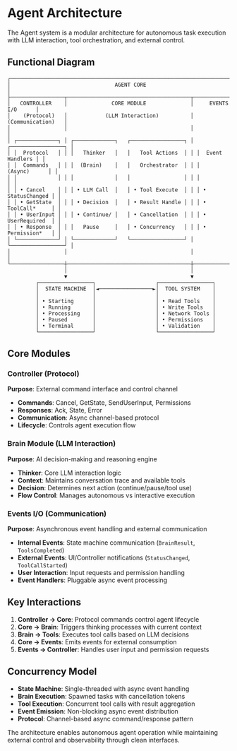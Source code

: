 # Agent Architecture

The Agent system is a modular architecture for autonomous task execution with LLM interaction, tool orchestration, and external control.

## Functional Diagram

```
┌───────────────────────────────────────────────────────────────────────────────┐
│                                 AGENT CORE                                    │
├─────────────────┬───────────────────────────────────────┬─────────────────────┤
│   CONTROLLER    │              CORE MODULE              │     EVENTS I/O      │
│    (Protocol)   │            (LLM Interaction)          │   (Communication)   │
│                 │                                       │                     │
│ ┌─────────────┐ │ ┌─────────────┐   ┌─────────────────┐ │ ┌─────────────────┐ │
│ │  Protocol   │ │ │   Thinker   │   │   Tool Actions  │ │ │  Event Handlers │ │
│ │  Commands   │ │ │  (Brain)    │   │   Orchestrator  │ │ │    (Async)      │ │
│ │             │ │ │             │   │                 │ │ │                 │ │
│ │ • Cancel    │ │ │ • LLM Call  │   │ • Tool Execute  │ │ │ • StatusChanged │ │
│ │ • GetState  │ │ │ • Decision  │   │ • Result Handle │ │ │ • ToolCall*     │ │
│ │ • UserInput │ │ │ • Continue/ │   │ • Cancellation  │ │ │ • UserRequired  │ │
│ │ • Response  │ │ │   Pause     │   │ • Concurrency   │ │ │ • Permission*   │ │
│ └─────────────┘ │ └─────────────┘   └─────────────────┘ │ └─────────────────┘ │
│                 │                                       │                     │
└─────────────────┼───────────────────────────────────────┼─────────────────────┘
                  │                                       │
                  ▼                                       ▼
         ┌─────────────────┐                   ┌─────────────────┐
         │  STATE MACHINE  │◄─────────────────►│  TOOL SYSTEM    │
         │                 │                   │                 │
         │ • Starting      │                   │ • Read Tools    │
         │ • Running       │                   │ • Write Tools   │
         │ • Processing    │                   │ • Network Tools │
         │ • Paused        │                   │ • Permissions   │
         │ • Terminal      │                   │ • Validation    │
         └─────────────────┘                   └─────────────────┘
```

## Core Modules

### Controller (Protocol)
**Purpose**: External command interface and control channel
- **Commands**: Cancel, GetState, SendUserInput, Permissions
- **Responses**: Ack, State, Error
- **Communication**: Async channel-based protocol
- **Lifecycle**: Controls agent execution flow

### Brain Module (LLM Interaction) 
**Purpose**: AI decision-making and reasoning engine
- **Thinker**: Core LLM interaction logic
- **Context**: Maintains conversation trace and available tools  
- **Decision**: Determines next action (continue/pause/tool use)
- **Flow Control**: Manages autonomous vs interactive execution

### Events I/O (Communication)
**Purpose**: Asynchronous event handling and external communication
- **Internal Events**: State machine communication (`BrainResult`, `ToolsCompleted`)
- **External Events**: UI/Controller notifications (`StatusChanged`, `ToolCallStarted`)
- **User Interaction**: Input requests and permission handling
- **Event Handlers**: Pluggable async event processing

## Key Interactions

1. **Controller → Core**: Protocol commands control agent lifecycle
2. **Core → Brain**: Triggers thinking processes with current context  
3. **Brain → Tools**: Executes tool calls based on LLM decisions
4. **Core → Events**: Emits events for external consumption
5. **Events → Controller**: Handles user input and permission requests

## Concurrency Model

- **State Machine**: Single-threaded with async event handling
- **Brain Execution**: Spawned tasks with cancellation tokens
- **Tool Execution**: Concurrent tool calls with result aggregation
- **Event Emission**: Non-blocking async event distribution
- **Protocol**: Channel-based async command/response pattern

The architecture enables autonomous agent operation while maintaining external control and observability through clean interfaces.